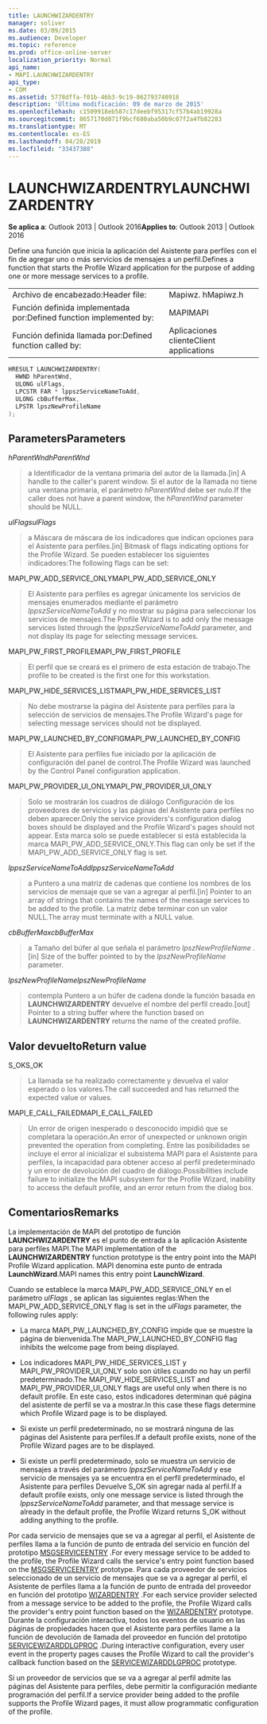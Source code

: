 ```yaml
---
title: LAUNCHWIZARDENTRY
manager: soliver
ms.date: 03/09/2015
ms.audience: Developer
ms.topic: reference
ms.prod: office-online-server
localization_priority: Normal
api_name:
- MAPI.LAUNCHWIZARDENTRY
api_type:
- COM
ms.assetid: 5778dffa-f01b-46b3-9c19-862793740918
description: 'Última modificación: 09 de marzo de 2015'
ms.openlocfilehash: c1509918eb587c17deebf95317cf57b4ab19928a
ms.sourcegitcommit: 8657170d071f9bcf680aba50b9c07f2a4fb82283
ms.translationtype: MT
ms.contentlocale: es-ES
ms.lasthandoff: 04/28/2019
ms.locfileid: "33437388"
---
```

# <a name="launchwizardentry"></a><span data-ttu-id="b5a66-103">LAUNCHWIZARDENTRY</span><span class="sxs-lookup"><span data-stu-id="b5a66-103">LAUNCHWIZARDENTRY</span></span>

  
  
<span data-ttu-id="b5a66-104">**Se aplica a**: Outlook 2013 | Outlook 2016</span><span class="sxs-lookup"><span data-stu-id="b5a66-104">**Applies to**: Outlook 2013 | Outlook 2016</span></span> 
  
<span data-ttu-id="b5a66-105">Define una función que inicia la aplicación del Asistente para perfiles con el fin de agregar uno o más servicios de mensajes a un perfil.</span><span class="sxs-lookup"><span data-stu-id="b5a66-105">Defines a function that starts the Profile Wizard application for the purpose of adding one or more message services to a profile.</span></span> 
  
|||
|:-----|:-----|
|<span data-ttu-id="b5a66-106">Archivo de encabezado:</span><span class="sxs-lookup"><span data-stu-id="b5a66-106">Header file:</span></span>  <br/> |<span data-ttu-id="b5a66-107">Mapiwz. h</span><span class="sxs-lookup"><span data-stu-id="b5a66-107">Mapiwz.h</span></span>  <br/> |
|<span data-ttu-id="b5a66-108">Función definida implementada por:</span><span class="sxs-lookup"><span data-stu-id="b5a66-108">Defined function implemented by:</span></span>  <br/> |<span data-ttu-id="b5a66-109">MAPI</span><span class="sxs-lookup"><span data-stu-id="b5a66-109">MAPI</span></span>  <br/> |
|<span data-ttu-id="b5a66-110">Función definida llamada por:</span><span class="sxs-lookup"><span data-stu-id="b5a66-110">Defined function called by:</span></span>  <br/> |<span data-ttu-id="b5a66-111">Aplicaciones cliente</span><span class="sxs-lookup"><span data-stu-id="b5a66-111">Client applications</span></span>  <br/> |
   
```cpp
HRESULT LAUNCHWIZARDENTRY(
  HWND hParentWnd,
  ULONG ulFlags,
  LPCSTR FAR * lppszServiceNameToAdd,
  ULONG cbBufferMax,
  LPSTR lpszNewProfileName
);
```

## <a name="parameters"></a><span data-ttu-id="b5a66-112">Parameters</span><span class="sxs-lookup"><span data-stu-id="b5a66-112">Parameters</span></span>

 <span data-ttu-id="b5a66-113">_hParentWnd_</span><span class="sxs-lookup"><span data-stu-id="b5a66-113">_hParentWnd_</span></span>
  
> <span data-ttu-id="b5a66-114">a Identificador de la ventana primaria del autor de la llamada.</span><span class="sxs-lookup"><span data-stu-id="b5a66-114">[in] A handle to the caller's parent window.</span></span> <span data-ttu-id="b5a66-115">Si el autor de la llamada no tiene una ventana primaria, el parámetro _hParentWnd_ debe ser nulo.</span><span class="sxs-lookup"><span data-stu-id="b5a66-115">If the caller does not have a parent window, the  _hParentWnd_ parameter should be NULL.</span></span> 
    
 <span data-ttu-id="b5a66-116">_ulFlags_</span><span class="sxs-lookup"><span data-stu-id="b5a66-116">_ulFlags_</span></span>
  
> <span data-ttu-id="b5a66-117">a Máscara de máscara de los indicadores que indican opciones para el Asistente para perfiles.</span><span class="sxs-lookup"><span data-stu-id="b5a66-117">[in] Bitmask of flags indicating options for the Profile Wizard.</span></span> <span data-ttu-id="b5a66-118">Se pueden establecer los siguientes indicadores:</span><span class="sxs-lookup"><span data-stu-id="b5a66-118">The following flags can be set:</span></span>
    
<span data-ttu-id="b5a66-119">MAPI_PW_ADD_SERVICE_ONLY</span><span class="sxs-lookup"><span data-stu-id="b5a66-119">MAPI_PW_ADD_SERVICE_ONLY</span></span> 
  
> <span data-ttu-id="b5a66-120">El Asistente para perfiles es agregar únicamente los servicios de mensajes enumerados mediante el parámetro _lppszServiceNameToAdd_ y no mostrar su página para seleccionar los servicios de mensajes.</span><span class="sxs-lookup"><span data-stu-id="b5a66-120">The Profile Wizard is to add only the message services listed through the  _lppszServiceNameToAdd_ parameter, and not display its page for selecting message services.</span></span> 
    
<span data-ttu-id="b5a66-121">MAPI_PW_FIRST_PROFILE</span><span class="sxs-lookup"><span data-stu-id="b5a66-121">MAPI_PW_FIRST_PROFILE</span></span> 
  
> <span data-ttu-id="b5a66-122">El perfil que se creará es el primero de esta estación de trabajo.</span><span class="sxs-lookup"><span data-stu-id="b5a66-122">The profile to be created is the first one for this workstation.</span></span> 
    
<span data-ttu-id="b5a66-123">MAPI_PW_HIDE_SERVICES_LIST</span><span class="sxs-lookup"><span data-stu-id="b5a66-123">MAPI_PW_HIDE_SERVICES_LIST</span></span> 
  
> <span data-ttu-id="b5a66-124">No debe mostrarse la página del Asistente para perfiles para la selección de servicios de mensajes.</span><span class="sxs-lookup"><span data-stu-id="b5a66-124">The Profile Wizard's page for selecting message services should not be displayed.</span></span> 
    
<span data-ttu-id="b5a66-125">MAPI_PW_LAUNCHED_BY_CONFIG</span><span class="sxs-lookup"><span data-stu-id="b5a66-125">MAPI_PW_LAUNCHED_BY_CONFIG</span></span> 
  
> <span data-ttu-id="b5a66-126">El Asistente para perfiles fue iniciado por la aplicación de configuración del panel de control.</span><span class="sxs-lookup"><span data-stu-id="b5a66-126">The Profile Wizard was launched by the Control Panel configuration application.</span></span> 
    
<span data-ttu-id="b5a66-127">MAPI_PW_PROVIDER_UI_ONLY</span><span class="sxs-lookup"><span data-stu-id="b5a66-127">MAPI_PW_PROVIDER_UI_ONLY</span></span> 
  
> <span data-ttu-id="b5a66-128">Solo se mostrarán los cuadros de diálogo Configuración de los proveedores de servicios y las páginas del Asistente para perfiles no deben aparecer.</span><span class="sxs-lookup"><span data-stu-id="b5a66-128">Only the service providers's configuration dialog boxes should be displayed and the Profile Wizard's pages should not appear.</span></span> <span data-ttu-id="b5a66-129">Esta marca solo se puede establecer si está establecida la marca MAPI_PW_ADD_SERVICE_ONLY.</span><span class="sxs-lookup"><span data-stu-id="b5a66-129">This flag can only be set if the MAPI_PW_ADD_SERVICE_ONLY flag is set.</span></span> 
    
 <span data-ttu-id="b5a66-130">_lppszServiceNameToAdd_</span><span class="sxs-lookup"><span data-stu-id="b5a66-130">_lppszServiceNameToAdd_</span></span>
  
> <span data-ttu-id="b5a66-131">a Puntero a una matriz de cadenas que contiene los nombres de los servicios de mensaje que se van a agregar al perfil.</span><span class="sxs-lookup"><span data-stu-id="b5a66-131">[in] Pointer to an array of strings that contains the names of the message services to be added to the profile.</span></span> <span data-ttu-id="b5a66-132">La matriz debe terminar con un valor NULL.</span><span class="sxs-lookup"><span data-stu-id="b5a66-132">The array must terminate with a NULL value.</span></span> 
    
 <span data-ttu-id="b5a66-133">_cbBufferMax_</span><span class="sxs-lookup"><span data-stu-id="b5a66-133">_cbBufferMax_</span></span>
  
> <span data-ttu-id="b5a66-134">a Tamaño del búfer al que señala el parámetro _lpszNewProfileName_ .</span><span class="sxs-lookup"><span data-stu-id="b5a66-134">[in] Size of the buffer pointed to by the  _lpszNewProfileName_ parameter.</span></span> 
    
 <span data-ttu-id="b5a66-135">_lpszNewProfileName_</span><span class="sxs-lookup"><span data-stu-id="b5a66-135">_lpszNewProfileName_</span></span>
  
> <span data-ttu-id="b5a66-136">contempla Puntero a un búfer de cadena donde la función basada en **LAUNCHWIZARDENTRY** devuelve el nombre del perfil creado.</span><span class="sxs-lookup"><span data-stu-id="b5a66-136">[out] Pointer to a string buffer where the function based on **LAUNCHWIZARDENTRY** returns the name of the created profile.</span></span> 
    
## <a name="return-value"></a><span data-ttu-id="b5a66-137">Valor devuelto</span><span class="sxs-lookup"><span data-stu-id="b5a66-137">Return value</span></span>

<span data-ttu-id="b5a66-138">S_OK</span><span class="sxs-lookup"><span data-stu-id="b5a66-138">S_OK</span></span> 
  
> <span data-ttu-id="b5a66-139">La llamada se ha realizado correctamente y devuelva el valor esperado o los valores.</span><span class="sxs-lookup"><span data-stu-id="b5a66-139">The call succeeded and has returned the expected value or values.</span></span> 
    
<span data-ttu-id="b5a66-140">MAPI_E_CALL_FAILED</span><span class="sxs-lookup"><span data-stu-id="b5a66-140">MAPI_E_CALL_FAILED</span></span> 
  
> <span data-ttu-id="b5a66-141">Un error de origen inesperado o desconocido impidió que se completara la operación.</span><span class="sxs-lookup"><span data-stu-id="b5a66-141">An error of unexpected or unknown origin prevented the operation from completing.</span></span> <span data-ttu-id="b5a66-142">Entre las posibilidades se incluye el error al inicializar el subsistema MAPI para el Asistente para perfiles, la incapacidad para obtener acceso al perfil predeterminado y un error de devolución del cuadro de diálogo.</span><span class="sxs-lookup"><span data-stu-id="b5a66-142">Possibilities include failure to initialize the MAPI subsystem for the Profile Wizard, inability to access the default profile, and an error return from the dialog box.</span></span>
    
## <a name="remarks"></a><span data-ttu-id="b5a66-143">Comentarios</span><span class="sxs-lookup"><span data-stu-id="b5a66-143">Remarks</span></span>

<span data-ttu-id="b5a66-144">La implementación de MAPI del prototipo de función **LAUNCHWIZARDENTRY** es el punto de entrada a la aplicación Asistente para perfiles MAPI.</span><span class="sxs-lookup"><span data-stu-id="b5a66-144">The MAPI implementation of the **LAUNCHWIZARDENTRY** function prototype is the entry point into the MAPI Profile Wizard application.</span></span> <span data-ttu-id="b5a66-145">MAPI denomina este punto de entrada **LaunchWizard**.</span><span class="sxs-lookup"><span data-stu-id="b5a66-145">MAPI names this entry point **LaunchWizard**.</span></span> 
  
<span data-ttu-id="b5a66-146">Cuando se establece la marca MAPI_PW_ADD_SERVICE_ONLY en el parámetro _ulFlags_ , se aplican las siguientes reglas:</span><span class="sxs-lookup"><span data-stu-id="b5a66-146">When the MAPI_PW_ADD_SERVICE_ONLY flag is set in the  _ulFlags_ parameter, the following rules apply:</span></span> 
  
- <span data-ttu-id="b5a66-147">La marca MAPI_PW_LAUNCHED_BY_CONFIG impide que se muestre la página de bienvenida.</span><span class="sxs-lookup"><span data-stu-id="b5a66-147">The MAPI_PW_LAUNCHED_BY_CONFIG flag inhibits the welcome page from being displayed.</span></span> 
    
- <span data-ttu-id="b5a66-148">Los indicadores MAPI_PW_HIDE_SERVICES_LIST y MAPI_PW_PROVIDER_UI_ONLY solo son útiles cuando no hay un perfil predeterminado.</span><span class="sxs-lookup"><span data-stu-id="b5a66-148">The MAPI_PW_HIDE_SERVICES_LIST and MAPI_PW_PROVIDER_UI_ONLY flags are useful only when there is no default profile.</span></span> <span data-ttu-id="b5a66-149">En este caso, estos indicadores determinan qué página del asistente de perfil se va a mostrar.</span><span class="sxs-lookup"><span data-stu-id="b5a66-149">In this case these flags determine which Profile Wizard page is to be displayed.</span></span> 
    
- <span data-ttu-id="b5a66-150">Si existe un perfil predeterminado, no se mostrará ninguna de las páginas del Asistente para perfiles.</span><span class="sxs-lookup"><span data-stu-id="b5a66-150">If a default profile exists, none of the Profile Wizard pages are to be displayed.</span></span> 
    
- <span data-ttu-id="b5a66-151">Si existe un perfil predeterminado, solo se muestra un servicio de mensajes a través del parámetro _lppszServiceNameToAdd_ y ese servicio de mensajes ya se encuentra en el perfil predeterminado, el Asistente para perfiles Devuelve S_OK sin agregar nada al perfil.</span><span class="sxs-lookup"><span data-stu-id="b5a66-151">If a default profile exists, only one message service is listed through the  _lppszServiceNameToAdd_ parameter, and that message service is already in the default profile, the Profile Wizard returns S_OK without adding anything to the profile.</span></span> 
    
<span data-ttu-id="b5a66-152">Por cada servicio de mensajes que se va a agregar al perfil, el Asistente de perfiles llama a la función de punto de entrada del servicio en función del prototipo [MSGSERVICEENTRY](msgserviceentry.md) .</span><span class="sxs-lookup"><span data-stu-id="b5a66-152">For every message service to be added to the profile, the Profile Wizard calls the service's entry point function based on the [MSGSERVICEENTRY](msgserviceentry.md) prototype.</span></span> <span data-ttu-id="b5a66-153">Para cada proveedor de servicios seleccionado de un servicio de mensajes que se va a agregar al perfil, el Asistente de perfiles llama a la función de punto de entrada del proveedor en función del prototipo [WIZARDENTRY](wizardentry.md) .</span><span class="sxs-lookup"><span data-stu-id="b5a66-153">For each service provider selected from a message service to be added to the profile, the Profile Wizard calls the provider's entry point function based on the [WIZARDENTRY](wizardentry.md) prototype.</span></span> <span data-ttu-id="b5a66-154">Durante la configuración interactiva, todos los eventos de usuario en las páginas de propiedades hacen que el Asistente para perfiles llame a la función de devolución de llamada del proveedor en función del prototipo [SERVICEWIZARDDLGPROC](servicewizarddlgproc.md) .</span><span class="sxs-lookup"><span data-stu-id="b5a66-154">During interactive configuration, every user event in the property pages causes the Profile Wizard to call the provider's callback function based on the [SERVICEWIZARDDLGPROC](servicewizarddlgproc.md) prototype.</span></span> 
  
<span data-ttu-id="b5a66-155">Si un proveedor de servicios que se va a agregar al perfil admite las páginas del Asistente para perfiles, debe permitir la configuración mediante programación del perfil.</span><span class="sxs-lookup"><span data-stu-id="b5a66-155">If a service provider being added to the profile supports the Profile Wizard pages, it must allow programmatic configuration of the profile.</span></span>
  

